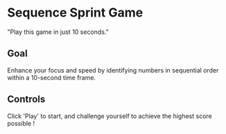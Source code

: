# Sequence Sprint Game
"Play this game in just 10 seconds."

## Goal
Enhance your focus and speed by identifying numbers in sequential order within a 10-second time frame. 

## Controls
Click 'Play' to start, and challenge yourself to achieve the highest score possible !
